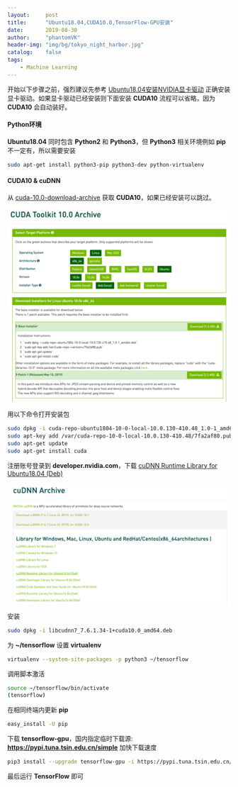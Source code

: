 ```yaml
---
layout:     post
title:      "Ubuntu18.04,CUDA10.0,TensorFlow-GPU安装"
date:       2019-08-30
author:     "phantomVK"
header-img: "img/bg/tokyo_night_harbor.jpg"
catalog:    false
tags:
    - Machine Learning
---
```


开始以下步骤之前，强烈建议先参考 [Ubuntu18.04安装NVIDIA显卡驱动](/2019/06/29/Ubuntu_install_nVidia_Driver/) 正确安装显卡驱动。如果显卡驱动已经安装则下面安装 __CUDA10__ 流程可以省略，因为 __CUDA10__ 会自动装好。

#### Python环境

__Ubuntu18.04__ 同时包含 __Python2__ 和 __Python3__，但 __Python3__ 相关环境例如 __pip__ 不一定有，所以需要安装

```bash
sudo apt-get install python3-pip python3-dev python-virtualenv
```

#### CUDA10 & cuDNN

从 [cuda-10.0-download-archive](https://developer.nvidia.com/cuda-10.0-download-archive?target_os=Linux&target_arch=x86_64&target_distro=Ubuntu&target_version=1804&target_type=deblocal) 获取 __CUDA10__，如果已经安装可以跳过。

![cuda_10](/img/tensorflow/cuda_10.png)

用以下命令打开安装包

```bash
sudo dpkg -i cuda-repo-ubuntu1804-10-0-local-10.0.130-410.48_1.0-1_amd64.deb 
sudo apt-key add /var/cuda-repo-10-0-local-10.0.130-410.48/7fa2af80.pub
sudo apt-get update
sudo apt-get install cuda
```

注册账号登录到 __developer.nvidia.com__，下载 [cuDNN Runtime Library for Ubuntu18.04 (Deb)](https://developer.nvidia.com/compute/machine-learning/cudnn/secure/v7.6.1.34/prod/10.0_20190620/Ubuntu18_04-x64/libcudnn7_7.6.1.34-1%2Bcuda10.0_amd64.deb)

![cuDNN_7_6_1](/img/tensorflow/cuDNN_7_6_1.png)

安装

```bash
sudo dpkg -i libcudnn7_7.6.1.34-1+cuda10.0_amd64.deb
```

为 __~/tensorflow__ 设置 __virtualenv__ 

```bash
virtualenv --system-site-packages -p python3 ~/tensorflow
```

调用脚本激活

```bash
source ~/tensorflow/bin/activate
(tensorflow)
```

在相同终端内更新 __pip__

```bash
easy_install -U pip
```

下载 __tensorflow-gpu__，国内指定临时下载源: __https://pypi.tuna.tsin.edu.cn/simple__ 加快下载速度

```bash
pip3 install --upgrade tensorflow-gpu -i https://pypi.tuna.tsin.edu.cn/simple
```

最后运行 __TensorFlow__ 即可